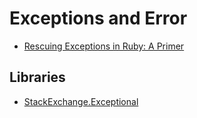 # Exceptions and Error

* [Rescuing Exceptions in Ruby: A Primer](http://blog.appsignal.com/blog/2016/10/18/ruby-magic-exceptions-primer.html)

## Libraries

* [StackExchange.Exceptional](https://github.com/NickCraver/StackExchange.Exceptional)